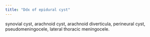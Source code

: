 ```yaml
---
title: "Ddx of epidural cyst"
---
```

synovial cyst, arachnoid cyst, arachnoid diverticula, perineural cyst, pseudomeningocele, lateral thoracic meningocele.

